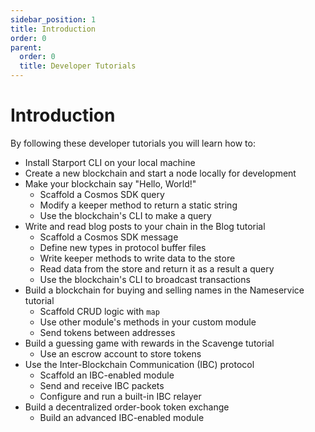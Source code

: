 ```yaml
---
sidebar_position: 1
title: Introduction
order: 0
parent:
  order: 0
  title: Developer Tutorials
---
```


# Introduction

By following these developer tutorials you will learn how to:

* Install Starport CLI on your local machine
* Create a new blockchain and start a node locally for development
* Make your blockchain say "Hello, World!"
  * Scaffold a Cosmos SDK query
  * Modify a keeper method to return a static string
  * Use the blockchain's CLI to make a query
* Write and read blog posts to your chain in the Blog tutorial
  * Scaffold a Cosmos SDK message
  * Define new types in protocol buffer files
  * Write keeper methods to write data to the store
  * Read data from the store and return it as a result a query
  * Use the blockchain's CLI to broadcast transactions
* Build a blockchain for buying and selling names in the Nameservice tutorial
  * Scaffold CRUD logic with `map`
  * Use other module's methods in your custom module
  * Send tokens between addresses
* Build a guessing game with rewards in the Scavenge tutorial
  * Use an escrow account to store tokens
* Use the Inter-Blockchain Communication (IBC) protocol
  * Scaffold an IBC-enabled module
  * Send and receive IBC packets
  * Configure and run a built-in IBC relayer
* Build a decentralized order-book token exchange
  * Build an advanced IBC-enabled module
